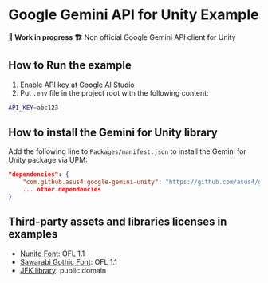 # Google Gemini API for Unity Example

**🚧 Work in progress 🏗️**
Non official Google Gemini API client for Unity

## How to Run the example

1. [Enable API key at Google AI Studio](https://aistudio.google.com/app/apikey)
2. Put `.env` file in the project root with the following content:

```sh
API_KEY=abc123
```

## How to install the Gemini for Unity library

Add the following line to `Packages/manifest.json` to install the Gemini for Unity package via UPM:

```json
"dependencies": {
    "com.github.asus4.google-gemini-unity": "https://github.com/asus4/google-gemini-unity.git?path=Packages/Gemini",
    ... other dependencies
}
```

## Third-party assets and libraries licenses in examples

- [Nunito Font](https://fonts.google.com/specimen/Nunito): OFL 1.1
- [Sawarabi Gothic Font](https://fonts.google.com/specimen/Sawarabi+Gothic): OFL 1.1
- [JFK library](https://www.jfklibrary.org/asset-viewer/archives/jfkwha-006): public domain
